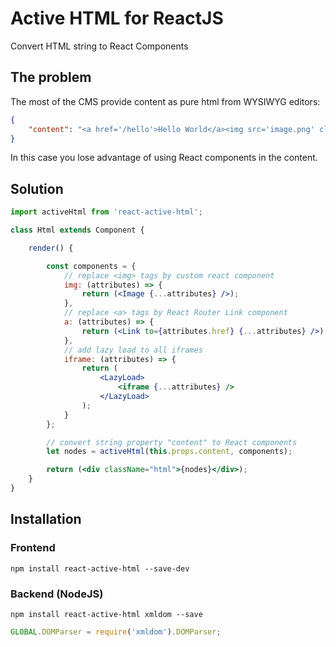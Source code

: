 # Active HTML for ReactJS
Convert HTML string to React Components

## The problem
The most of the CMS provide content as pure html from WYSIWYG editors:
```json
{
    "content": "<a href='/hello'>Hello World</a><img src='image.png' class='main-image' alt='' /><p>Lorem ipsum...</p>"
}
```
In this case you lose advantage of using React components in the content.

## Solution
```jsx
import activeHtml from 'react-active-html';

class Html extends Component {

    render() {

        const components = {
            // replace <img> tags by custom react component
            img: (attributes) => {
                return (<Image {...attributes} />);
            },
            // replace <a> tags by React Router Link component
            a: (attributes) => {
                return (<Link to={attributes.href} {...attributes} />);
            },
            // add lazy load to all iframes
            iframe: (attributes) => {
                return (
                    <LazyLoad>
                        <iframe {...attributes} />
                    </LazyLoad>
                );
            }
        };

        // convert string property "content" to React components
        let nodes = activeHtml(this.props.content, components);

        return (<div className="html">{nodes}</div>);
    }
}
```

## Installation
### Frontend
    npm install react-active-html --save-dev
### Backend (NodeJS)
    npm install react-active-html xmldom --save
```js
GLOBAL.DOMParser = require('xmldom').DOMParser;
```